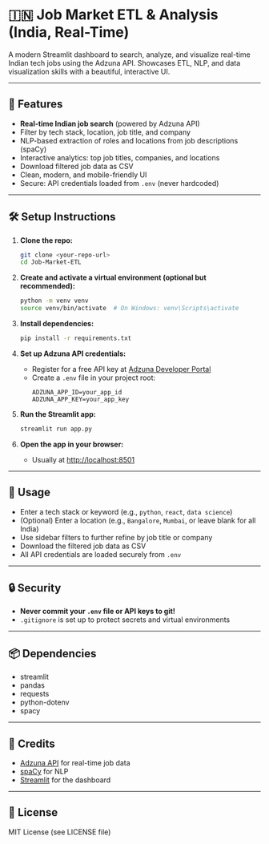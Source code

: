 # 🇮🇳 Job Market ETL & Analysis (India, Real-Time)

A modern Streamlit dashboard to search, analyze, and visualize real-time Indian tech jobs using the Adzuna API. Showcases ETL, NLP, and data visualization skills with a beautiful, interactive UI.

---

## 🚀 Features
- **Real-time Indian job search** (powered by Adzuna API)
- Filter by tech stack, location, job title, and company
- NLP-based extraction of roles and locations from job descriptions (spaCy)
- Interactive analytics: top job titles, companies, and locations
- Download filtered job data as CSV
- Clean, modern, and mobile-friendly UI
- Secure: API credentials loaded from `.env` (never hardcoded)

---

## 🛠️ Setup Instructions

1. **Clone the repo:**
   ```sh
   git clone <your-repo-url>
   cd Job-Market-ETL
   ```

2. **Create and activate a virtual environment (optional but recommended):**
   ```sh
   python -m venv venv
   source venv/bin/activate  # On Windows: venv\Scripts\activate
   ```

3. **Install dependencies:**
   ```sh
   pip install -r requirements.txt
   ```

4. **Set up Adzuna API credentials:**
   - Register for a free API key at [Adzuna Developer Portal](https://developer.adzuna.com/)
   - Create a `.env` file in your project root:
     ```
     ADZUNA_APP_ID=your_app_id
     ADZUNA_APP_KEY=your_app_key
     ```

5. **Run the Streamlit app:**
   ```sh
   streamlit run app.py
   ```

6. **Open the app in your browser:**
   - Usually at [http://localhost:8501](http://localhost:8501)

---

## 📝 Usage
- Enter a tech stack or keyword (e.g., `python`, `react`, `data science`)
- (Optional) Enter a location (e.g., `Bangalore`, `Mumbai`, or leave blank for all India)
- Use sidebar filters to further refine by job title or company
- Download the filtered job data as CSV
- All API credentials are loaded securely from `.env`

---

## 🔒 Security
- **Never commit your `.env` file or API keys to git!**
- `.gitignore` is set up to protect secrets and virtual environments

---

## 📦 Dependencies
- streamlit
- pandas
- requests
- python-dotenv
- spacy

---

## 🙏 Credits
- [Adzuna API](https://developer.adzuna.com/) for real-time job data
- [spaCy](https://spacy.io/) for NLP
- [Streamlit](https://streamlit.io/) for the dashboard

---

## 📄 License
MIT License (see LICENSE file)

